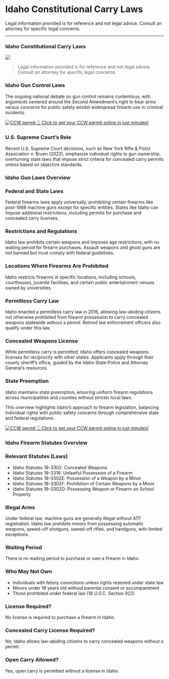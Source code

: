 # Idaho Constitutional Carry Laws

Legal information provided is for reference and not legal advice. Consult an attorney for specific legal concerns. 

* * *

### Idaho Constitutional Carry Laws

![](https://cdn-images-1.medium.com/max/1200/1*6EPl8ckEdxgDkTOW2_ZJMQ.png)

> Legal information provided is for reference and not legal advice. Consult an attorney for specific legal concerns.

### Idaho Gun Control Laws

The ongoing national debate on gun control remains contentious, with arguments centered around the Second Amendment’s right to bear arms versus concerns for public safety amidst widespread firearm use in criminal incidents.

<a href="https://serp.ly/ccw">
<div>
    <img src="https://cdn-images-1.medium.com/max/1200/1*aCmvRhaa5Xjz4zDZxHzAjg.png" alt="CCW permit">
    👆 Click to get your CCW permit online in just minutes!
</div>
</a>

### U.S. Supreme Court’s Role

Recent U.S. Supreme Court decisions, such as New York Rifle & Pistol Association v. Bruen (2022), emphasize individual rights to gun ownership, overturning state laws that impose strict criteria for concealed carry permits unless based on objective standards.

### Idaho Gun Laws Overview

### Federal and State Laws

Federal firearms laws apply universally, prohibiting certain firearms like post-1986 machine guns except for specific entities. States like Idaho can impose additional restrictions, including permits for purchase and concealed carry licenses.

### Restrictions and Regulations

Idaho law prohibits certain weapons and imposes age restrictions, with no waiting period for firearm purchases. Assault weapons and ghost guns are not banned but must comply with federal guidelines.

### Locations Where Firearms Are Prohibited

Idaho restricts firearms in specific locations, including schools, courthouses, juvenile facilities, and certain public entertainment venues owned by universities.

### Permitless Carry Law

Idaho enacted a permitless carry law in 2016, allowing law-abiding citizens not otherwise prohibited from firearm possession to carry concealed weapons statewide without a permit. Retired law enforcement officers also qualify under this law.

### Concealed Weapons License

While permitless carry is permitted, Idaho offers concealed weapons licenses for reciprocity with other states. Applicants apply through their county sheriff’s office, guided by the Idaho State Police and Attorney General’s resources.

### State Preemption

Idaho maintains state preemption, ensuring uniform firearm regulations across municipalities and counties without stricter local laws.

This overview highlights Idaho’s approach to firearm legislation, balancing individual rights with public safety concerns through comprehensive state and federal regulations.


<a href="https://serp.ly/ccw">
<div>
    <img src="https://cdn-images-1.medium.com/max/1200/1*TMCVgNoKp2NAtvLSAMkaJg.png" alt="CCW permit">
    👆 Click to get your CCW permit online in just minutes!
</div>
</a>


### Idaho Firearm Statutes Overview

### Relevant Statutes (Laws)

  * Idaho Statutes 18–3302: Concealed Weapons
  * Idaho Statutes 18–3316: Unlawful Possession of a Firearm
  * Idaho Statutes 18–3302E: Possession of a Weapon by a Minor
  * Idaho Statutes 18–3302F: Prohibition of Certain Weapons by a Minor
  * Idaho Statutes 18–3302D: Possessing Weapon or Firearm on School Property



### Illegal Arms

Under federal law, machine guns are generally illegal without ATF registration. Idaho law prohibits minors from possessing automatic weapons, sawed-off shotguns, sawed-off rifles, and handguns, with limited exceptions.

### Waiting Period

There is no waiting period to purchase or own a firearm in Idaho.

### Who May Not Own

  * Individuals with felony convictions unless rights restored under state law
  * Minors under 18 years old without parental consent or accompaniment
  * Those prohibited under federal law (18 U.S.C. Section 922)



### License Required?

No license is required to purchase a firearm in Idaho.

### Concealed Carry License Required?

No, Idaho allows law-abiding citizens to carry concealed weapons without a permit.

### Open Carry Allowed?

Yes, open carry is permitted without a license in Idaho.


